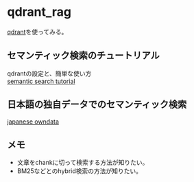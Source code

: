 # qdrant_rag
[qdrant](https://qdrant.tech/)を使ってみる。

## セマンティック検索のチュートリアル  
qdrantの設定と、簡単な使い方  
[semantic search tutorial](./docs/tutorial_1_semantic_search.md)  

## 日本語の独自データでのセマンティック検索
[japanese owndata](./docs/semantic_search_owndata.md)  

## メモ
- 文章をchankに切って検索する方法が知りたい。  
- BM25などとのhybrid検索の方法が知りたい。  